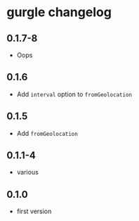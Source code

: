 # gurgle changelog

## 0.1.7-8

* Oops

## 0.1.6

* Add `interval` option to `fromGeolocation`

## 0.1.5

* Add `fromGeolocation`

## 0.1.1-4

* various

## 0.1.0

* first version
